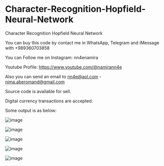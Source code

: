 # Character-Recognition-Hopfield-Neural-Network
Character Recognition Hopfield Neural Network

You can buy this code by contact me in WhatsApp, Telegram and iMessage with +989360703858

You can Follow me on Instagram: nn4enamira

Youtube Profile: https://www.youtube.com/@namirann4e

Also you can send an email to nn4e@aol.com - nima.aberomand@gmail.com

Source code is available for sell.

Digital currency transactions are accepted.

Some output is as below:

![image](https://github.com/user-attachments/assets/0ebe793b-bc8c-45d5-b480-07756baa7a3b)

![image](https://github.com/user-attachments/assets/30562e4b-4ff2-4373-b12f-85bb612db71d)

![image](https://github.com/user-attachments/assets/8775daf6-9ead-4cf0-8b83-592e7177cd80)

![image](https://github.com/user-attachments/assets/87b0728d-9812-4cb2-b8c8-2100d747706f)

![image](https://github.com/user-attachments/assets/6352702b-8cb9-48e4-a0f6-cacea8f4a268)
